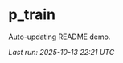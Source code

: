 # p_train

Auto-updating README demo.

<!--START_SECTION:status-->
_Last run: 2025-10-13 22:21 UTC_
<!--END_SECTION:status-->





































































































































































































































































































































































































































































































































































































































































































































































































































































































































































































































































































































































































